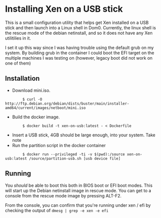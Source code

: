 Installing Xen on a USB stick
=============================

This is a small configuration utility that helps get Xen installed on a USB
stick and then launch into a Linux shell in Dom0. Currently, the linux shell
is the rescue mode of the debian netinstall, and so it does not have any Xen
utilitilies in it.

I set it up this way since I was having trouble using the default grub on my
system. By building grub in the container I could boot the EFI target on the
multiple machines I was testing on (however, legacy boot did not work on one
of them)

## Installation

- Download mini.iso.
```
        $ curl -O http://ftp.debian.org/debian/dists/buster/main/installer-amd64/current/images/netboot/mini.iso
```

- Build the docker image.
```
        $ docker build -t xen-on-usb:latest - < Dockerfile
```

- Insert a USB stick, 4GB should be large enough, into your system. Take note
- Run the partition script in the docker container
```
        $ docker run --privileged -ti -v $(pwd):/source xen-on-usb:latest /source/partition-usb.sh [usb device file] 
```

## Running

You *should* be able to boot this both in BIOS boot or EFI boot modes. This
will start up the Debian netinstall image in rescue mode. You can get to a
console from the rescue mode image by pressing ALT-F2.

From the console, you can confirm that you're running under xen / efi by
checking the output of `dmesg | grep -e xen -e efi`
